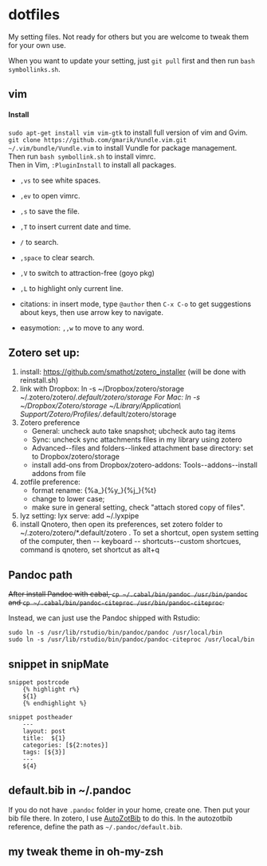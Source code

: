 dotfiles
========
My setting files. Not ready for others but you are welcome to tweak them for your own use.

When you want to update your setting, just `git pull` first and then run `bash symbollinks.sh`.

## vim
#### Install
`sudo apt-get install vim vim-gtk` to install full version of vim and Gvim.  
`git clone https://github.com/gmarik/Vundle.vim.git ~/.vim/bundle/Vundle.vim` to install Vundle for package management.  
Then run `bash symbollink.sh`  to install vimrc.  
Then in Vim, `:PluginInstall` to install all packages.

- `,vs` to see white spaces.
- `,ev`  to open vimrc.
- `,s` to save the file.
- `,T` to insert current date and time.
- `/` to search.
- `,space`  to clear search.
- `,V` to switch to attraction-free (goyo pkg)
- `,L` to highlight only current line.

- citations: in insert mode, type `@author` then `C-x C-o` to get suggestions about keys, then use arrow key to navigate.
- easymotion: `,,w` to move to any word.

## Zotero set up: 

1. install: https://github.com/smathot/zotero_installer (will be done with reinstall.sh)
2. link with Dropbox:   ln -s ~/Dropbox/zotero/storage ~/.zotero/zotero/*.default/zotero/storage For Mac: ln -s ~/Dropbox/Zotero/storage ~/Library/Application\ Support/Zotero/Profiles/*.default/zotero/storage
3. Zotero preference
	- General: uncheck auto take snapshot; ubcheck auto tag items  
	- Sync: uncheck sync attachments files in my library using zotero  
	- Advanced--files and folders--linked attachment base directory: set to Dropbox/zotero/storage
	- install add-ons from Dropbox/zotero-addons: Tools--addons--install addons from file
4. zotfile preference:
	- format rename: {%a_}{%y_}{%j_}{%t}  
	- change to lower case;
	- make sure in general setting, check "attach stored copy of files".
5. lyz setting: lyx serve: add ~/.lyxpipe  
6. install Qnotero, then open its preferences, set zotero folder to ~/.zotero/zotero/*.default/zotero . To set a shortcut, open system setting of the computer, then -- keyboard -- shortcuts--custom shortcues, command is qnotero, set shortcut as alt+q

## Pandoc path
~~After install Pandoc with cabal, `cp ~/.cabal/bin/pandoc /usr/bin/pandoc` and `cp ~/.cabal/bin/pandoc-citeproc /usr/bin/pandoc-citeproc`.~~

Instead, we can just use the Pandoc shipped with Rstudio: 

	sudo ln -s /usr/lib/rstudio/bin/pandoc/pandoc /usr/local/bin
	sudo ln -s /usr/lib/rstudio/bin/pandoc/pandoc-citeproc /usr/local/bin


## snippet in snipMate

	snippet postrcode
		{% highlight r%}
		${1}
		{% endhighlight %}

	snippet postheader
		---
		layout: post
		title:  ${1}
		categories: [${2:notes}]
		tags: [${3}]
		---
		${4}

## default.bib in ~/.pandoc
If you do not have `.pandoc` folder in your home, create one. Then put your bib file there. In zotero, I use [AutoZotBib](http://www.rtwilson.com/academic/autozotbib) to do this. In the autozotbib reference, define the path as `~/.pandoc/default.bib`.

## my tweak theme in oh-my-zsh


